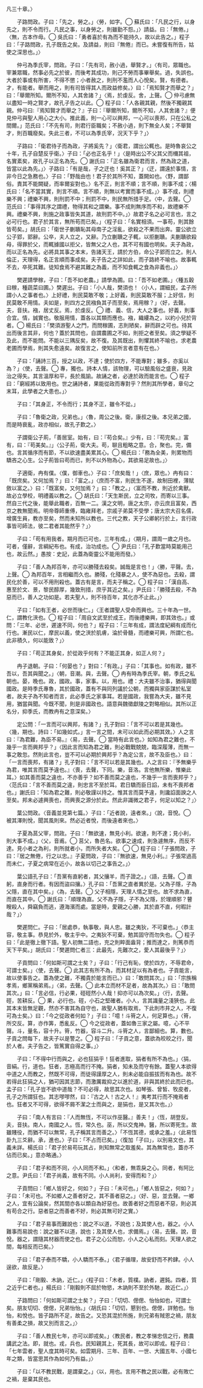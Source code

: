 凡三十章。〉

　　子路問政。子曰：「先之，勞之。」〈勞，如字。◯ 蘇氏曰：「凡民之行，以身先之，則不令而行。凡民之事，以身勞之，則雖勤不怨。」〉請益。曰：「無倦。」〈無，古本作毋。◯ 吳氏曰：「勇者喜於有為而不能持久，故以此告之。」程子曰：「子路問政，孔子既告之矣。及請益，則曰『無倦』而已。未嘗復有所告，姑使之深思也。」〉

　　仲弓為季氏宰，問政。子曰：「先有司，赦小過，舉賢才。」〈有司，眾職也。宰兼眾職，然事必先之於彼，而後考其成功，則己不勞而事畢舉矣。過，失誤也。大者於事或有所害，不得不懲；小者赦之，則刑不濫而人心悅矣。賢，有德者。才，有能者。舉而用之，則有司皆得其人而政益修矣。〉曰：「焉知賢才而舉之？」曰：「舉爾所知。爾所不知，人其舍諸？」〈焉，於虔反。舍，上聲。◯ 仲弓慮無以盡知一時之賢才，故孔子告之以此。◯ 程子曰：「人各親其親，然後不獨親其親。仲弓曰:『焉知賢才而舉之？』子曰：『舉爾所知，爾所不知，人其舍諸？』便見仲弓與聖人用心之大小。推此義，則一心可以興邦，一心可以喪邦，只在公私之間爾。」范氏曰：「不先有司，則君行臣職矣；不赦小過，則下無全人矣；不舉賢才，則百職廢矣。失此三者，不可以為季氏宰，況天下乎？」〉

　　子路曰：「衛君待子而為政，子將奚先？」〈衛君，謂出公輒也。是時魯哀公之十年，孔子自楚反乎衛。〉子曰：「必也正名乎！」〈是時出公不父其父而檷其祖，名實紊矣，故孔子以正名為先。◯ 謝氏曰：「正名雖為衛君而言，然為政之道，皆當以此為先。」〉子路曰：「有是哉，子之迂也！奚其正？」〈迂，謂遠於事情，言非今日之急務也。〉子曰：「野哉由也！君子於其所不知，蓋闕如也。〈野，謂鄙俗。責其不能闕疑，而率爾妄對也。〉名不正，則言不順；言不順，則事不成；〈楊氏曰：「名不當其實，則言不順。言不順，則無以考實而事不成。」〉事不成，則禮樂不興；禮樂不興，則刑罰不中；刑罰不中，則民無所措手足。〈中，去聲。◯ 范氏曰：「事得其序之謂禮，物得其和之謂樂。事不成則無序而不和，故禮樂不興。禮樂不興，則施之政事皆失其道，故刑罰不中。」〉故君子名之必可言也，言之必可行也。君子於其言，無所苟而已矣。」〈程子曰：「名實相須。一事苟，則其餘皆苟矣。」胡氏曰：「衛世子蒯聵恥其母南子之淫亂，欲殺之不果而出奔。靈公欲立公子郢，郢辭。公卒，夫人立之，又辭。乃立蒯聵之子輒，以拒蒯聵。夫蒯聵欲殺母，得罪於父，而輒據國以拒父，皆無父之人也，其不可有國也明矣。夫子為政，而以正名為先。必將具其事之本末，告諸天王，請於方伯，命公子郢而立之。則人倫正，天理得，名正言順而事成矣。夫子告之之詳如此，而子路終不喻也。故事輒不去，卒死其難。徒知食焉不避其難之為義，而不知食輒之食為非義也。」〉

　　樊遲請學稼，子曰：「吾不如老農。」請學為圃。曰：「吾不如老圃。」〈種五穀曰稼，種蔬菜曰圃。〉樊遲出。子曰：「小人哉，樊須也！〈小人，謂細民，孟子所謂小人之事者也。〉上好禮，則民莫敢不敬；上好義，則民莫敢不服；上好信，則民莫敢不用情。夫如是，則四方之民襁負其子而至矣，焉用稼？」〈好，去聲。夫，音扶。襁，居丈反。焉，於虔反。◯ 禮、義、信，大人之事也。好義，則事合宜。情，誠實也。敬服用情，蓋各以其類而應也。襁，織縷為之，以約小兒於背者。◯ 楊氏曰：「樊須游聖人之門，而問稼圃，志則陋矣，辭而辟之可也。待其出而後言其非，何也？蓋於其問也，自謂農圃之不如，則拒之者至矣。須之學疑不及此，而不能問。不能以三隅反矣，故不復。及其既出，則懼其終不喻也，求老農老圃而學焉，則其失愈遠矣。故復言之，使知前所言者意有在也。〉

　　子曰：「誦詩三百，授之以政，不達；使於四方，不能專對；雖多，亦奚以為？」〈使，去聲。◯ 專，獨也。詩本人情，該物理，可以驗風俗之盛衰，見政治之得失。其言溫厚和平，長於風諭。故誦之者，必達於政而能言也。◯ 程子曰：「窮經將以致用也。世之誦詩者，果能從政而專對乎？然則其所學者，章句之末耳，此學者之大患也。」〉

　　子曰：「其身正，不令而行；其身不正，雖令不從。」

　　子曰：「魯衛之政，兄弟也。」〈魯，周公之後。衛，康叔之後。本兄弟之國，而是時衰亂，政亦相似，故孔子歎之。〉

　　子謂衛公子荊，「善居室。始有，曰：『苟合矣。』少有，曰：『苟完矣。』富有，曰：『苟美矣。』」〈公子荊，衛大夫。苟，聊且粗略之意。合，聚也。完，備也。言其循序而有節，不以欲速盡美累其心。◯ 楊氏曰：「務為全美，則累物而驕吝之心生。公子荊皆曰苟而已，則不以外物為心，其欲易足故也。」〉

　　子適衛，冉有僕。〈僕，御車也。〉子曰：「庶矣哉！」〈庶，眾也。〉冉有曰：「既庶矣。又何加焉？」曰：「富之。」〈庶而不富，則民生不遂，故制田裡，薄賦斂以富之。〉曰：「既富矣，又何加焉？」曰：「教之。」〈富而不教，則近於禽獸。故必立學校，明禮義以教之。◯ 胡氏曰：「天生斯民，立之司牧，而寄以三事。然自三代之後，能舉此職者，百無一二。漢之文明，唐之太宗，亦云庶且富矣，西京之教無聞焉。明帝尊師重傅，臨雍拜老，宗戚子弟莫不受學；唐太宗大召名儒，增廣生員，教亦至矣，然而未知所以教也。三代之教，天子公卿躬行於上，言行政事皆可師法，彼二君者其能然乎？」〉

　　子曰：「苟有用我者。期月而已可也，三年有成。」〈期月，謂周一歲之月也。可者，僅辭，言綱紀布也。有成，治功成也。◯ 尹氏曰：「孔子歎當時莫能用己也，故云然。」愚按：史記，此蓋為衛靈公不能用而發。〉

　　子曰：「善人為邦百年，亦可以勝殘去殺矣。誠哉是言也！」〈勝，平聲。去，上聲。◯ 為邦百年，言相繼而久也。勝殘，化殘暴之人，使不為惡也。去殺，謂民化於善，可以不用刑殺也。蓋古有是言，而夫子稱之。◯ 程子曰：「漢自高、惠至於文、景，黎民醇厚，幾致刑措，庶乎其近之矣。」尹氏曰：「勝殘去殺，不為惡而已，善人之功如是。若夫聖人，則不待百年，其化亦不止此。」〉

　　子曰：「如有王者，必世而後仁。」〈王者謂聖人受命而興也。三十年為一世。仁，謂教化浹也。◯ 程子曰：「周自文武至於成王，而後禮樂興，即其效也。」或問：「三年、必世，遲速不同，何也？」程子曰：「三年有成，謂法度紀綱有成而化行也。漸民以仁，摩民以義，使之浹於肌膚，淪於骨髓，而禮樂可興，所謂仁也。此非積久，何以能致？」〉

　　子曰：「苟正其身矣，於從政乎何有？不能正其身，如正人何？」

　　冉子退朝。子曰：「何晏也？」對曰：「有政。」子曰：「其事也。如有政，雖不吾以，吾其與聞之。」〈朝，音潮。與，去聲。◯ 冉有時為季氏宰。朝，季氏之私朝也。晏，晚也。政，國政。事，家事。以，用也。禮：大夫雖不治事，猶得與聞國政。是時季氏專魯，其於國政，蓋有不與同列議於公朝，而獨與家臣謀於私室者。故夫子為不知者而言，此必季氏之家事耳。若是國政，我嘗為大夫，雖不見用，猶當與聞。今既不聞，則是非國政也。語意與魏徵獻陵之對略相似。其所以正名分，抑季氏，而教冉有之意深矣。〉

　　定公問：「一言而可以興邦，有諸？」孔子對曰：「言不可以若是其幾也。〈幾，期也。詩曰：「如幾如式。」言一言之間，未可以如此而必期其效。〉人之言曰：『為君難，為臣不易。』〈易，去聲。◯ 當時有此言也。〉如知為君之難也，不幾乎一言而興邦乎？」〈因此言而知為君之難，則必戰戰兢兢，臨深履薄，而無一事之敢忽。然則此言也，豈不可以必期於興邦乎？為定公言，故不及臣也。〉曰：「一言而喪邦，有諸？」孔子對曰：「言不可以若是其幾也。人之言曰：『予無樂乎為君，唯其言而莫予違也。』〈喪，去聲，下同。樂，音洛。言他無所樂，惟樂此耳。〉如其善而莫之違也，不亦善乎？如不善而莫之違也，不幾乎一言而喪邦乎？」〈范氏曰：「言不善而莫之違，則忠言不至於耳。君日驕而臣日諂，未有不喪邦者也。」謝氏曰：「知為君之難，則必敬謹以持之。惟其言而莫予違，則讒諂面諛之人至矣。邦未必遽興喪也，而興喪之源分於此。然此非識微之君子，何足以知之？」〉

　　葉公問政。〈音義並見第七篇。〉子曰：「近者說，遠者來。」〈說，音悅。◯ 被其澤則悅，聞其風則來。然必近者悅，而後遠者來也。〉

　　子夏為莒父宰，問政。子曰：「無欲速，無見小利。欲速，則不達；見小利，則大事不成。」〈父，音甫。◯ 莒父，魯邑名。欲事之速成，則急遽無序，而反不達。見小者之為利，則所就者小，而所失者大矣。◯ ◯ 程子曰：「子張問政，子曰：『居之無倦，行之以忠。』子夏問政，子曰：『無欲速，無見小利。』子張常過高而未仁，子夏之病常在近小，故各以切己之事告之。」〉

　　葉公語孔子曰：「吾黨有直躬者，其父攘羊，而子證之。」〈語，去聲。◯ 直躬，直身而行者。有因而盜曰攘。〉孔子曰：「吾黨之直者異於是。父為子隱，子為父隱，直在其中矣。」〈為，去聲。◯ 父子相隱，天理人情之至也。故不求為直，而直在其中。◯ 謝氏曰：「順理為直。父不為子隱，子不為父隱，於理順邪？瞽瞍殺人，舜竊負而逃，遵海濱而處。當是時，愛親之心勝，其於直不直，何暇計哉？」〉

　　樊遲問仁。子曰：「居處恭，執事敬，與人忠。雖之夷狄，不可棄也。」〈恭主容，敬主事。恭見於外，敬主乎中。之夷狄不可棄，勉其固守而勿失也。◯ 程子曰：「此是徹上徹下語。聖人初無二語也，充之則睟面盎背；推而達之，則篤恭而天下平矣。」胡氏曰：「樊遲問仁者三：此最先，先難次之，愛人其最後乎？」〉

　　子貢問曰：「何如斯可謂之士矣？」子曰：「行己有恥，使於四方，不辱君命，可謂士矣。」〈使，去聲。◯ 此其志有所不為，而其材足以有為者也。子貢能言，故以使事告之。蓋為使之難，不獨貴於能言而已。〉曰：「敢問其次。」曰：「宗族稱孝焉，鄉黨稱弟焉。」〈弟，去聲。◯ 此本立而材不足者，故為其次。〉曰：「敢問其次。」曰：「言必信，行必果，硜硜然小人哉！抑亦可以為次矣。」〈行，去聲。硜，苦耕反。◯ 果，必行也。硜，小石之堅確者。小人，言其識量之淺狹也。此其本末皆無足觀，然亦不害其為自守也，故聖人猶有取焉，下此則市井之人，不復可為士矣。〉曰：「今之從政者何如？」子曰：「噫！斗筲之人，何足算也。」〈筲，所交反。算，亦作筭，悉亂反。◯ 今之從政者，蓋如魯三家之屬。噫，心不平聲。斗，量名，容十升。筲，竹器，容斗二升。斗筲之人，言鄙細也。算，數也。子貢之問每下，故夫子以是警之。◯ 程子曰：「子貢之意，蓋欲為皎皎之行，聞於人者。夫子告之，皆篤實自得之事。」〉

　　子曰：「不得中行而與之，必也狂狷乎！狂者進取，狷者有所不為也。」〈狷，音絹。行，道也。狂者，志極高而行不掩。狷者，知未及而守有餘。蓋聖人本欲得中道之人而教之，然既不可得，而徒得謹厚之人，則未必能自振拔而有為也。故不若得此狂狷之人，猶可因其志節，而激厲裁抑之以進於道，非與其終於此而已也。孟子曰：「孔子豈不欲中道哉？不可必得，故思其次也。如琴張、曾皙、牧皮者，孔子之所謂狂也。其志嘐嘐然，曰：『古之人！古之人！』夷考其行而不掩焉者也。狂者又不可得，欲得不屑不潔之士而與之，是狷也，是又其次也。」〉

　　子曰：「南人有言曰：『人而無恆，不可以作巫醫。』善夫！」〈恆，胡登反。夫，音扶。南人，南國之人。恆，常久也。巫，所以交鬼神。醫，所以寄死生。故雖賤役，而猶不可以無常，孔子稱其言而善之。〉「不恆其德，或承之羞。」〈此易恆卦九三爻辭。承，進也。〉子曰：「不占而已矣。」〈復加「子曰」，以別易文也，其義未詳。楊氏曰：「君子於易苟玩其占，則知無常之取羞矣。其為無常也，蓋亦不佔而已矣。」意亦略通。〉

　　子曰：「君子和而不同，小人同而不和。」〈和者，無乖戾之心。同者，有阿比之意。尹氏曰：「君子尚義，故有不同。小人尚利，安得而和？」〉

　　子貢問曰：「鄉人皆好之，何如？」子曰：「未可也。」「鄉人皆惡之，何如？」子曰：「未可也。不如鄉人之善者好之，其不善者惡之。」〈好、惡，並去聲。一鄉之人，宜有公論矣，然其間亦各以類自為好惡也。故善者好之而惡者不惡，則必其有苟合之行。惡者惡之而善者不好，則必其無可好之實。〉

　　子曰：「君子易事而難說也：說之不以道，不說也；及其使人也，器之。小人難事而易說也：說之雖不以道，說也；及其使人也，求備焉。」〈易，去聲。說，音悅。器之，謂隨其材器而使之也。君子之心公而恕，小人之心私而刻。天理人欲之間，每相反而已矣。〉

　　子曰：「君子泰而不驕，小人驕而不泰。」〈君子循理，故安舒而不矜肆。小人逞欲，故反是。〉

　　子曰：「剛毅、木訥，近仁。」〈程子曰：「木者，質樸。訥者，遲鈍。四者，質之近乎仁者也。」楊氏曰：「剛毅則不屈於物慾，木訥則不至於外馳，故近仁。」〉

　　子路問曰：「何如斯可謂之士矣？」子曰：「切切、偲偲、怡怡如也，可謂士矣。朋友切切、偲偲，兄弟怡怡。」〈胡氏曰：「切切，懇到也。偲偲，詳勉也。怡怡，和悅也。皆子路所不足，故告之。又恐其混於所施，則兄弟有賊恩之禍，朋友有善柔之損，故又別而言之。」〉

　　子曰：「善人教民七年，亦可以即戎矣。」〈教民者，教之孝悌忠信之行，務農講武之法。即，就也。戎，兵也。民知親其上，死其長，故可以即戎。程子曰：「七年雲者，聖人度其時可矣。如雲期月、三年、百年、一世、大國五年、小國七年之類，皆當思其作為如何乃有益。」〉

　　子曰：「以不教民戰，是謂棄之。」〈以，用也。言用不教之民以戰，必有敗亡之禍，是棄其民也。
